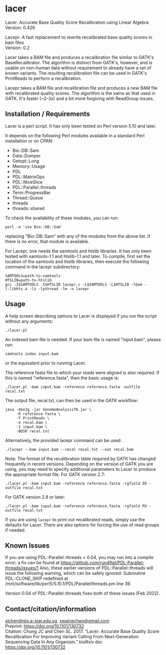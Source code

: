 # lacer
Lacer: Accurate Base Quality Score Recalibration using Linear Algebra  
Version: 0.426

Lacepr: A fast replacement to rewrite recalibrated base quality scores in bam files  
Version: 0.2

Lacer takes a BAM file and produces a recalibration file similar to GATK's BaseRecalibrator. The algorithm is distinct from GATK's, however, and is usable on non-human data without requirement to already have a set of known variants. The resulting recalibration file can be used in GATK's PrintReads to perform a recalibration.

Lacepr takes a BAM file and recalibration file and produces a new BAM file with recalibrated quality scores. The algorithm is the same as that used in GATK. It's faster (~2-3x) and a bit more forgiving with ReadGroup issues.

Installation / Requirements
---------------------------

Lacer is a perl script.  It has only been tested on Perl version 5.10 and later.

It depends on the following Perl modules available in a standard Perl installation or on CPAN:
- Bio::DB::Sam
- Data::Dumper
- Getopt::Long
- Memory::Usage
- PDL
- PDL::MatrixOps
- PDL::NiceSlice
- PDL::Parallel::threads
- Term::ProgressBar
- Thread::Queue
- threads
- threads::shared

To check the availability of these modules, you can run:
```
perl -e 'use Bio::DB::Sam'
```

replacing "Bio::DB::Sam" with any of the modules from the above list.  If there is no error, that module is available.

For Lacepr, one needs the samtools and htslib libraries. It has only been tested with samtools-1.1 and htslib-1.1 and later. To compile, first set the location of the samtools and htslib libraries, then execute the following command in the lacepr subdirectory:
```
SAMTOOLS=path-to-samtools
HTSLIB=path-to-htslib
gcc -I$SAMTOOLS -I$HTSLIB lacepr.c -L$SAMTOOLS -L$HTSLIB -lbam -l:libhts.a -lz -lpthread -lm -o lacepr
```

Usage
-----
A help screen describing options to Lacer is displayed if you run the script without any arguments:
```
./lacer.pl
```

An indexed bam file is needed.  If your bam file is named "input.bam", please run:
```
samtools index input.bam
```

or the equivalent prior to running Lacer.

The reference fasta file to which your reads were aligned is also required.  If this is named "reference.fasta", then the basic usage is:
```
./lacer.pl -bam input.bam -reference reference.fasta -outfile recal.txt
```

The output file, recal.txt, can then be used in the GATK workflow:
```
java -Xmx2g -jar GenomeAnalysisTK.jar \
     -R reference.fasta \
     -T PrintReads \
     -o recal.bam \
     -I input.bam \
     -BQSR recal.txt
```

Alternatively, the provided lacepr command can be used:
```
./lacepr --bam input.bam --recal recal.txt --out recal.bam
```

Note: The format of the recalibration table required by GATK has changed frequently in recent versions.  Depending on the version of GATK you are using, you may need to specify additional parameters to Lacer to produce the appropriate format file.
For GATK version 2.7:
```
./lacer.pl -bam input.bam -reference reference.fasta -rgfield ID -outfile recal.txt
```

For GATK version 2.8 or later:
```
./lacer.pl -bam input.bam -reference reference.fasta -rgfield PU -outfile recal.txt
```

If you are using `lacepr` to print out recalibrated reads, simply use the defaults for Lacer. There are also options for forcing the use of read groups if needed.

Known Issues
------------
If you are using PDL::Parallel::threads < 0.04, you may run into a compile error; a fix can be found at https://github.com/run4flat/PDL-Parallel-threads/issues/1
Also, these earlier versions of PDL::Parallel::threads will issue the following warning, which can be safely ignored:
Subroutine PDL::CLONE_SKIP redefined at /mnt/software/lib/perl5/5.10.1/PDL/Parallel/threads.pm line 39.

Version 0.04 of PDL::Parallel::threads fixes both of these issues (Feb 2022).

Contact/citation/information
-------------------
slchen@gis.a-star.edu.sg, swainechen@gmail.com<br/>
Preprint: https://doi.org/10.1101/130732<br/>
Citation: Chung JC and Chen SL. 2017. "Lacer: Accurate Base Quality Score Recalibration For Improving Variant Calling From Next-Generation Sequencing Data In Any Organism." bioRxiv doi: https://doi.org/10.1101/130732
